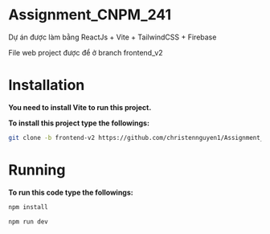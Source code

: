 # Assignment_CNPM_241

Dự án được làm bằng ReactJs + Vite + TailwindCSS + Firebase

File web project được để ở branch frontend_v2

# Installation

**You need to install Vite to run this project.**

**To install this project type the followings:**

```bash 
git clone -b frontend-v2 https://github.com/christennguyen1/Assignment_CNPM_241.git
```

# Running
**To run this code type the followings:**

```bash 
npm install
```

```bash 
npm run dev
```
